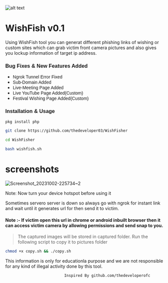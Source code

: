 ![alt text](https://github.com/kinghacker0/WishFish/blob/master/WishFish.png) 
 <h1>WishFish v0.1</h1>                                                  
 <p>Using WishFish tool you can generat different phishing links of wishing or custom sites which can grab victim front camera pictures and also gives you lockup information of target ip address. 
 <p1> 
  
  <h3 style="text-align: left;"><span style="font-family: arial;">Bug Fixes &amp; New Features Added</span></h3><div><ul style="text-align: left;"><li><span style="font-family: arial;">Ngrok Tunnel Error Fixed</span></li><li><span style="font-family: arial;">Sub-Domain Added</span></li><li><span style="font-family: arial;">Live-Meeting Page Added</span></li><li><span style="font-family: arial;">Live YouTube Page Added(Custom)</span></li><li><span style="font-family: arial;">Festival Wishing Page Added(Custom)</span></li></ul> 
  
  
 <h3 style="text-align: left;"><span style="font-family: arial;">Installation & Usage</h3> 
  
 ```bash
pkg install php
 
 git clone https://github.com/thedeveloper03/WishFisher
 
 cd WishFisher
 
 bash wishfish.sh  
 ```

 # screenshots
![Screenshot_20231002-225734~2](https://github.com/thedeveloper03/WishFisher/assets/123274423/5b8570e5-9ddf-4fb9-a833-04e74f9aa16c)

 Note: Now turn your device hotspot before using it 
  
 <p>Sometimes servero server is down so always go with ngrok for instant link and wait until it generates url for then send it to victim. 
 </p> 

 <h4>Note :- If victim open this url in chrome or android inbuilt browser then it can access victim camera by allowing permissions and send snap to you. 
 </h4> 
  
 >The captured images will be stored in captured folder. Run the following script to copy it to pictures folder 
  
 ```bash 
 chmod +x copy.sh && ./copy.sh 
 ``` 
  
 This information is only for educationla purpose and we are not responsible for any kind of illegal activity done by this tool. 
  
  
                              Inspired By github.com/thedeveloperofc
